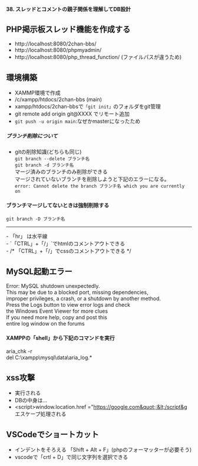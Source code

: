 #### 38. スレッドとコメントの親子関係を理解してDB設計

## PHP掲示板スレッド機能を作成する
- http://localhost:8080/2chan-bbs/
- http://localhost:8080/phpmyadmin/
- http://localhost:8080/php_thread_function/ (ファイルパスが違うため)

## 環境構築
- XAMMP環境で作成
- /c/xampp/htdocs/2chan-bbs (main)
- xampp/htdocs/2chan-bbsで`「git init」`のフォルダをgit管理
- git remote add origin git@XXXX でリモート追加
- `git push -u origin main`:なぜかmasterになったため


##### ブランチ削除について
- gitの削除知識(どちらも同じ)<br>
`git branch --delete ブランチ名`<br>
`git branch -d ブランチ名`<br>
マージ済みのブランチのみ削除ができる<br>
マージされていないブランチを削除しようと下記のエラーになる。<br>
`error: Cannot delete the branch ブランチ名 which you are currently on`

#### ブランチマージしてないときは強制削除する
`git branch -D ブランチ名`

<hr>
- 「hr」 は水平線<br>
- `「CTRL」+「/」`でhtmlのコメントアウトできる<br>
- /* 「CTRL」+「/」でcssのコメントアウトできる */<br>


## MySQL起動エラー
Error: MySQL shutdown unexpectedly.<br>
This may be due to a blocked port, missing dependencies,<br>
improper privileges, a crash, or a shutdown by another method.<br>
Press the Logs button to view error logs and check<br>
the Windows Event Viewer for more clues<br>
If you need more help, copy and post this<br>
entire log window on the forums<br>

#### XAMPPの「shell」から下記のコマンドを実行
aria_chk -r<br>
del C:\xampp\mysql\data\aria_log.*

## xss攻撃
- <script>window.location.href ="https://google.com":</script> 実行される
- DBの中身は…
- &lt;script&gt;window.location.href =&quot;https://google.com&quot;:&lt;/script&g<br>
エスケープ処理される


## VSCodeでショートカット
- インデントをそろえる 「Shift + Alt + F」(phpのフォーマッターが必要そう)
- vscodeで「crtl + D」で同じ文字列を選択できる
